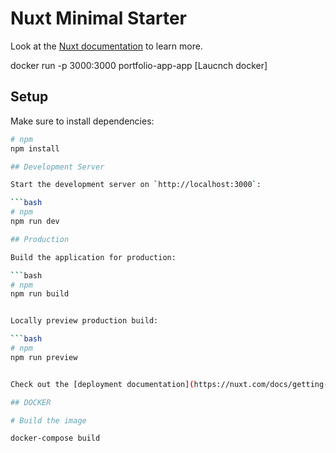 # Nuxt Minimal Starter

Look at the [Nuxt documentation](https://nuxt.com/docs/getting-started/introduction) to learn more.

docker run -p 3000:3000 portfolio-app-app [Laucnch docker]

## Setup

Make sure to install dependencies:

```bash
# npm
npm install

## Development Server

Start the development server on `http://localhost:3000`:

```bash
# npm
npm run dev

## Production

Build the application for production:

```bash
# npm
npm run build


Locally preview production build:

```bash
# npm
npm run preview


Check out the [deployment documentation](https://nuxt.com/docs/getting-started/deployment) for more information.

## DOCKER

# Build the image

docker-compose build